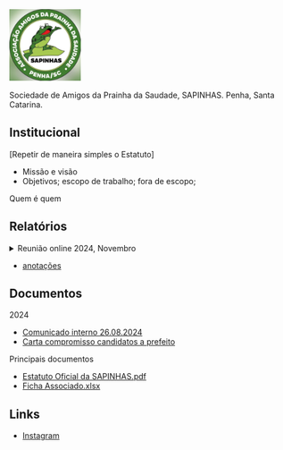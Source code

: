 
<img src="images/logo.jpg" width="128" /> 

Sociedade de Amigos da Prainha da Saudade, SAPINHAS. Penha, Santa Catarina.


## Institucional
 [Repetir de maneira simples o Estatuto]
  - Missão e visão
  - Objetivos; escopo de trabalho; fora de escopo;

Quem é quem

## Relatórios
 <details>
 <summary>Reunião online 2024, Novembro</summary>

A reunião de 18 de outubro de 2024 discutiu podas de árvores, projetos de decks e melhorias de acessibilidade, mas muitos planos não avançaram devido à falta de recursos da prefeitura. Foi destacada a necessidade de chuveiros na praia, sinalização e manutenção de espaços públicos. Doações arrecadadas visam a construção de um posto de saúde. Questões de trânsito e fiscalização também foram debatidas, assim como a preocupação com vegetação exótica e vandalismo. A reunião encerrou às 21h30.
 </details>
 
 - [anotações](<reunioes/2024-Out-18.html>)


## Documentos

2024
  - [Comunicado interno 26.08.2024](<docs/2024/Comunicado 26.08.2024.pdf>)
  - [Carta compromisso candidatos a prefeito](<docs/2024/Carta_aos_Candidatos_a_Prefeito_29_assinado_AMAPGassinado_assinado_assinado.pdf>)

Principais documentos
  - [Estatuto Oficial da SAPINHAS.pdf](<docs/Estatuto Oficial da SAPINHAS.pdf>)
  - [Ficha Associado.xlsx](<docs/Ficha Associado.xlsx>)

## Links
- [Instagram](https://www.instagram.com/praia_da_saudade/)

